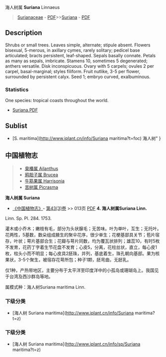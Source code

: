 海人树属  **Suriana** Linnaeus

> [Surianaceae](http://www.iplant.cn/info/Surianaceae?t=foc) - [PDF](http://www.iplant.cn/foc/pdf/Surianaceae.pdf)>>[Suriana](http://www.iplant.cn/info/Suriana?t=foc) - [PDF](http://www.iplant.cn/foc/pdf/Suriana.pdf)

## Description

Shrubs or small trees. Leaves simple, alternate; stipule absent. Flowers bisexual, 5-merous, in axillary cymes, rarely solitary; pedicel base articulated; bracts persistent, leaf-shaped. Sepals basally connate. Petals as many as sepals, imbricate. Stamens 10, sometimes 5 degenerated; anthers versatile. Disk inconspicuous. Ovary with 5 carpels; ovules 2 per carpel, basal-marginal; styles filiform. Fruit nutlike, 3-5 per flower, surrounded by persistent calyx. Seed 1; embryo curved, exalbuminous.

### Statistics
One species: tropical coasts throughout the world.


* [Suriana.PDF](http://www.iplant.cn/foc/pdf/Suriana.pdf)

## Sublist

* [S.  maritima](http://www.iplant.cn/info/Suriana maritima?t=foc) 海人树"
}

## 中国植物志

> * [臭椿属  Ailanthus](Ailanthus-臭椿属.md)
> * [鸦胆子属  Brucea](Brucea-鸦胆子属.md)
> * [牛筋果属  Harrisonia](http://www.iplant.cn/info/Harrisonia?t=z)
> * [苦树属  Picrasma](http://www.iplant.cn/info/Picrasma?t=z)


**海人树属 Suriana**

* [《中国植物志》](http://www.iplant.cn/frps)- [第43(3)卷](http://www.iplant.cn/frps/vol/43(3)) >> 013页 [PDF](http://www.iplant.cn/frps/pdf/43(3)/013y.pdf)
**4. 海人树属Suriana Linn.**

Linn. Sp. Pl. 284. 1753.

灌木或小乔木；嫩枝有毛，部分为头状腺毛；无苦味。叶为单叶，互生；无托叶。花两性，5基数，数朵组成腋生的聚伞花序，很少单生；花梗基部具关节；苞片宿存，叶状；萼片基部合生；花瓣与萼片同数，均为覆瓦状排列；雄蕊10，有时5枚不发育，花药丁字着生节花盘不发育；心皮5，分离，花柱丝状，直立，每心皮1枚，柱头小而不明显；每心皮具2胚珠，并列，基底着生，珠孔朝向基部。果为核果状，3-5个聚生，被宿存花萼所包；种子1颗，胚弯曲，无胚乳。

仅1种，产热带地区，主要分布于太平洋至印度洋中的小孤岛或珊瑚岛上。我国见于台湾及西沙群岛等地。

属模式种：海人树Suriana maritima Linn.

### 下级分类
* [海人树  Suriana maritima](http://www.iplant.cn/info/Suriana maritima?t=z)

### 下级分类
* [海人树  Suriana maritima](http://www.iplant.cn/info/sp/Suriana maritima?t=z)

